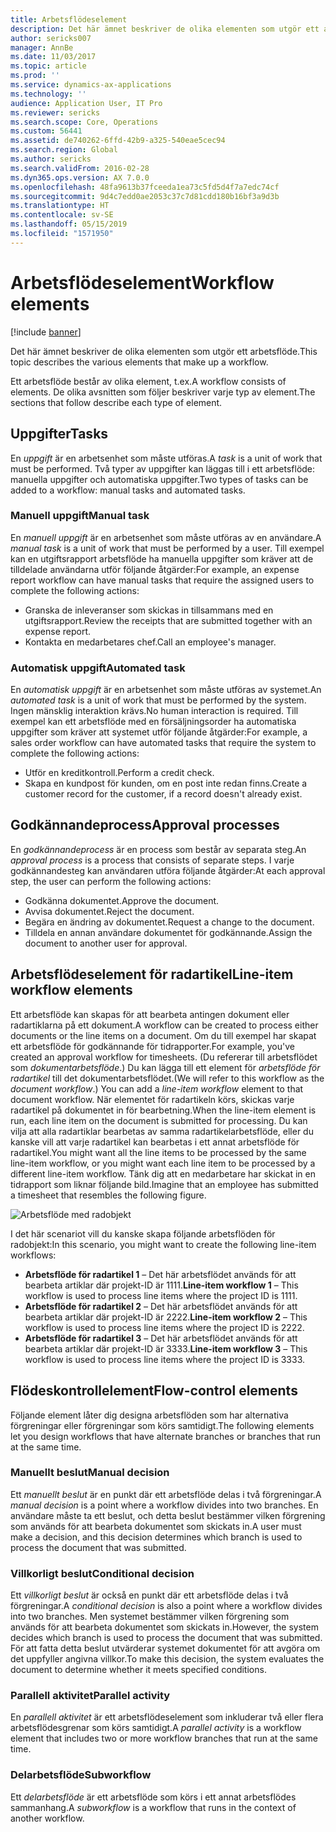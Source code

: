 ```yaml
---
title: Arbetsflödeselement
description: Det här ämnet beskriver de olika elementen som utgör ett arbetsflöde.
author: sericks007
manager: AnnBe
ms.date: 11/03/2017
ms.topic: article
ms.prod: ''
ms.service: dynamics-ax-applications
ms.technology: ''
audience: Application User, IT Pro
ms.reviewer: sericks
ms.search.scope: Core, Operations
ms.custom: 56441
ms.assetid: de740262-6ffd-42b9-a325-540eae5cec94
ms.search.region: Global
ms.author: sericks
ms.search.validFrom: 2016-02-28
ms.dyn365.ops.version: AX 7.0.0
ms.openlocfilehash: 48fa9613b37fceeda1ea73c5fd5d4f7a7edc74cf
ms.sourcegitcommit: 9d4c7edd0ae2053c37c7d81cdd180b16bf3a9d3b
ms.translationtype: HT
ms.contentlocale: sv-SE
ms.lasthandoff: 05/15/2019
ms.locfileid: "1571950"
---
```

# <a name="workflow-elements"></a><span data-ttu-id="11f03-103">Arbetsflödeselement</span><span class="sxs-lookup"><span data-stu-id="11f03-103">Workflow elements</span></span>

[!include [banner](../includes/banner.md)]

<span data-ttu-id="11f03-104">Det här ämnet beskriver de olika elementen som utgör ett arbetsflöde.</span><span class="sxs-lookup"><span data-stu-id="11f03-104">This topic describes the various elements that make up a workflow.</span></span>

<span data-ttu-id="11f03-105">Ett arbetsflöde består av olika element, t.ex.</span><span class="sxs-lookup"><span data-stu-id="11f03-105">A workflow consists of elements.</span></span> <span data-ttu-id="11f03-106">De olika avsnitten som följer beskriver varje typ av element.</span><span class="sxs-lookup"><span data-stu-id="11f03-106">The sections that follow describe each type of element.</span></span>

## <a name="tasks"></a><span data-ttu-id="11f03-107">Uppgifter</span><span class="sxs-lookup"><span data-stu-id="11f03-107">Tasks</span></span>

<span data-ttu-id="11f03-108">En *uppgift* är en arbetsenhet som måste utföras.</span><span class="sxs-lookup"><span data-stu-id="11f03-108">A *task* is a unit of work that must be performed.</span></span> <span data-ttu-id="11f03-109">Två typer av uppgifter kan läggas till i ett arbetsflöde: manuella uppgifter och automatiska uppgifter.</span><span class="sxs-lookup"><span data-stu-id="11f03-109">Two types of tasks can be added to a workflow: manual tasks and automated tasks.</span></span>

### <a name="manual-task"></a><span data-ttu-id="11f03-110">Manuell uppgift</span><span class="sxs-lookup"><span data-stu-id="11f03-110">Manual task</span></span>

<span data-ttu-id="11f03-111">En *manuell uppgift* är en arbetsenhet som måste utföras av en användare.</span><span class="sxs-lookup"><span data-stu-id="11f03-111">A *manual task* is a unit of work that must be performed by a user.</span></span> <span data-ttu-id="11f03-112">Till exempel kan en utgiftsrapport arbetsflöde ha manuella uppgifter som kräver att de tilldelade användarna utför följande åtgärder:</span><span class="sxs-lookup"><span data-stu-id="11f03-112">For example, an expense report workflow can have manual tasks that require the assigned users to complete the following actions:</span></span>

- <span data-ttu-id="11f03-113">Granska de inleveranser som skickas in tillsammans med en utgiftsrapport.</span><span class="sxs-lookup"><span data-stu-id="11f03-113">Review the receipts that are submitted together with an expense report.</span></span>
- <span data-ttu-id="11f03-114">Kontakta en medarbetares chef.</span><span class="sxs-lookup"><span data-stu-id="11f03-114">Call an employee's manager.</span></span>

### <a name="automated-task"></a><span data-ttu-id="11f03-115">Automatisk uppgift</span><span class="sxs-lookup"><span data-stu-id="11f03-115">Automated task</span></span>

<span data-ttu-id="11f03-116">En *automatisk uppgift* är en arbetsenhet som måste utföras av systemet.</span><span class="sxs-lookup"><span data-stu-id="11f03-116">An *automated task* is a unit of work that must be performed by the system.</span></span> <span data-ttu-id="11f03-117">Ingen mänsklig interaktion krävs.</span><span class="sxs-lookup"><span data-stu-id="11f03-117">No human interaction is required.</span></span> <span data-ttu-id="11f03-118">Till exempel kan ett arbetsflöde med en försäljningsorder ha automatiska uppgifter som kräver att systemet utför följande åtgärder:</span><span class="sxs-lookup"><span data-stu-id="11f03-118">For example, a sales order workflow can have automated tasks that require the system to complete the following actions:</span></span>

- <span data-ttu-id="11f03-119">Utför en kreditkontroll.</span><span class="sxs-lookup"><span data-stu-id="11f03-119">Perform a credit check.</span></span>
- <span data-ttu-id="11f03-120">Skapa en kundpost för kunden, om en post inte redan finns.</span><span class="sxs-lookup"><span data-stu-id="11f03-120">Create a customer record for the customer, if a record doesn't already exist.</span></span>

## <a name="approval-processes"></a><span data-ttu-id="11f03-121">Godkännandeprocess</span><span class="sxs-lookup"><span data-stu-id="11f03-121">Approval processes</span></span>

<span data-ttu-id="11f03-122">En *godkännandeprocess* är en process som består av separata steg.</span><span class="sxs-lookup"><span data-stu-id="11f03-122">An *approval process* is a process that consists of separate steps.</span></span> <span data-ttu-id="11f03-123">I varje godkännandesteg kan användaren utföra följande åtgärder:</span><span class="sxs-lookup"><span data-stu-id="11f03-123">At each approval step, the user can perform the following actions:</span></span>

- <span data-ttu-id="11f03-124">Godkänna dokumentet.</span><span class="sxs-lookup"><span data-stu-id="11f03-124">Approve the document.</span></span>
- <span data-ttu-id="11f03-125">Avvisa dokumentet.</span><span class="sxs-lookup"><span data-stu-id="11f03-125">Reject the document.</span></span>
- <span data-ttu-id="11f03-126">Begära en ändring av dokumentet.</span><span class="sxs-lookup"><span data-stu-id="11f03-126">Request a change to the document.</span></span>
- <span data-ttu-id="11f03-127">Tilldela en annan användare dokumentet för godkännande.</span><span class="sxs-lookup"><span data-stu-id="11f03-127">Assign the document to another user for approval.</span></span>

## <a name="line-item-workflow-elements"></a><span data-ttu-id="11f03-128">Arbetsflödeselement för radartikel</span><span class="sxs-lookup"><span data-stu-id="11f03-128">Line-item workflow elements</span></span>

<span data-ttu-id="11f03-129">Ett arbetsflöde kan skapas för att bearbeta antingen dokument eller radartiklarna på ett dokument.</span><span class="sxs-lookup"><span data-stu-id="11f03-129">A workflow can be created to process either documents or the line items on a document.</span></span> <span data-ttu-id="11f03-130">Om du till exempel har skapat ett arbetsflöde för godkännande för tidrapporter.</span><span class="sxs-lookup"><span data-stu-id="11f03-130">For example, you've created an approval workflow for timesheets.</span></span> <span data-ttu-id="11f03-131">(Du refererar till arbetsflödet som *dokumentarbetsflöde*.) Du kan lägga till ett element för *arbetsflöde för radartikel* till det dokumentarbetsflödet.</span><span class="sxs-lookup"><span data-stu-id="11f03-131">(We will refer to this workflow as the *document workflow*.) You can add a *line-item workflow* element to that document workflow.</span></span> <span data-ttu-id="11f03-132">När elementet för radartikeln körs, skickas varje radartikel på dokumentet in för bearbetning.</span><span class="sxs-lookup"><span data-stu-id="11f03-132">When the line-item element is run, each line item on the document is submitted for processing.</span></span> <span data-ttu-id="11f03-133">Du kan vilja att alla radartiklar bearbetas av samma radartikelarbetsflöde, eller du kanske vill att varje radartikel kan bearbetas i ett annat arbetsflöde för radartikel.</span><span class="sxs-lookup"><span data-stu-id="11f03-133">You might want all the line items to be processed by the same line-item workflow, or you might want each line item to be processed by a different line-item workflow.</span></span> <span data-ttu-id="11f03-134">Tänk dig att en medarbetare har skickat in en tidrapport som liknar följande bild.</span><span class="sxs-lookup"><span data-stu-id="11f03-134">Imagine that an employee has submitted a timesheet that resembles the following figure.</span></span>

![Arbetsflöde med radobjekt](./media/workflow_lineitemworkflow.gif)

<span data-ttu-id="11f03-136">I det här scenariot vill du kanske skapa följande arbetsflöden för radobjekt:</span><span class="sxs-lookup"><span data-stu-id="11f03-136">In this scenario, you might want to create the following line-item workflows:</span></span>

- <span data-ttu-id="11f03-137">**Arbetsflöde för radartikel 1** – Det här arbetsflödet används för att bearbeta artiklar där projekt-ID är 1111.</span><span class="sxs-lookup"><span data-stu-id="11f03-137">**Line-item workflow 1** – This workflow is used to process line items where the project ID is 1111.</span></span>
- <span data-ttu-id="11f03-138">**Arbetsflöde för radartikel 2** – Det här arbetsflödet används för att bearbeta artiklar där projekt-ID är 2222.</span><span class="sxs-lookup"><span data-stu-id="11f03-138">**Line-item workflow 2** – This workflow is used to process line items where the project ID is 2222.</span></span>
- <span data-ttu-id="11f03-139">**Arbetsflöde för radartikel 3** – Det här arbetsflödet används för att bearbeta artiklar där projekt-ID är 3333.</span><span class="sxs-lookup"><span data-stu-id="11f03-139">**Line-item workflow 3** – This workflow is used to process line items where the project ID is 3333.</span></span>

## <a name="flow-control-elements"></a><span data-ttu-id="11f03-140">Flödeskontrollelement</span><span class="sxs-lookup"><span data-stu-id="11f03-140">Flow-control elements</span></span>

<span data-ttu-id="11f03-141">Följande element låter dig designa arbetsflöden som har alternativa förgreningar eller förgreningar som körs samtidigt.</span><span class="sxs-lookup"><span data-stu-id="11f03-141">The following elements let you design workflows that have alternate branches or branches that run at the same time.</span></span>

### <a name="manual-decision"></a><span data-ttu-id="11f03-142">Manuellt beslut</span><span class="sxs-lookup"><span data-stu-id="11f03-142">Manual decision</span></span>

<span data-ttu-id="11f03-143">Ett *manuellt beslut* är en punkt där ett arbetsflöde delas i två förgreningar.</span><span class="sxs-lookup"><span data-stu-id="11f03-143">A *manual decision* is a point where a workflow divides into two branches.</span></span> <span data-ttu-id="11f03-144">En användare måste ta ett beslut, och detta beslut bestämmer vilken förgrening som används för att bearbeta dokumentet som skickats in.</span><span class="sxs-lookup"><span data-stu-id="11f03-144">A user must make a decision, and this decision determines which branch is used to process the document that was submitted.</span></span>

### <a name="conditional-decision"></a><span data-ttu-id="11f03-145">Villkorligt beslut</span><span class="sxs-lookup"><span data-stu-id="11f03-145">Conditional decision</span></span>

<span data-ttu-id="11f03-146">Ett *villkorligt beslut* är också en punkt där ett arbetsflöde delas i två förgreningar.</span><span class="sxs-lookup"><span data-stu-id="11f03-146">A *conditional decision* is also a point where a workflow divides into two branches.</span></span> <span data-ttu-id="11f03-147">Men systemet bestämmer vilken förgrening som används för att bearbeta dokumentet som skickats in.</span><span class="sxs-lookup"><span data-stu-id="11f03-147">However, the system decides which branch is used to process the document that was submitted.</span></span> <span data-ttu-id="11f03-148">För att fatta detta beslut utvärderar systemet dokumentet för att avgöra om det uppfyller angivna villkor.</span><span class="sxs-lookup"><span data-stu-id="11f03-148">To make this decision, the system evaluates the document to determine whether it meets specified conditions.</span></span>

### <a name="parallel-activity"></a><span data-ttu-id="11f03-149">Parallell aktivitet</span><span class="sxs-lookup"><span data-stu-id="11f03-149">Parallel activity</span></span>

<span data-ttu-id="11f03-150">En *parallell aktivitet* är ett arbetsflödeselement som inkluderar två eller flera arbetsflödesgrenar som körs samtidigt.</span><span class="sxs-lookup"><span data-stu-id="11f03-150">A *parallel activity* is a workflow element that includes two or more workflow branches that run at the same time.</span></span>

### <a name="subworkflow"></a><span data-ttu-id="11f03-151">Delarbetsflöde</span><span class="sxs-lookup"><span data-stu-id="11f03-151">Subworkflow</span></span>

<span data-ttu-id="11f03-152">Ett *delarbetsflöde* är ett arbetsflöde som körs i ett annat arbetsflödes sammanhang.</span><span class="sxs-lookup"><span data-stu-id="11f03-152">A *subworkflow* is a workflow that runs in the context of another workflow.</span></span>
